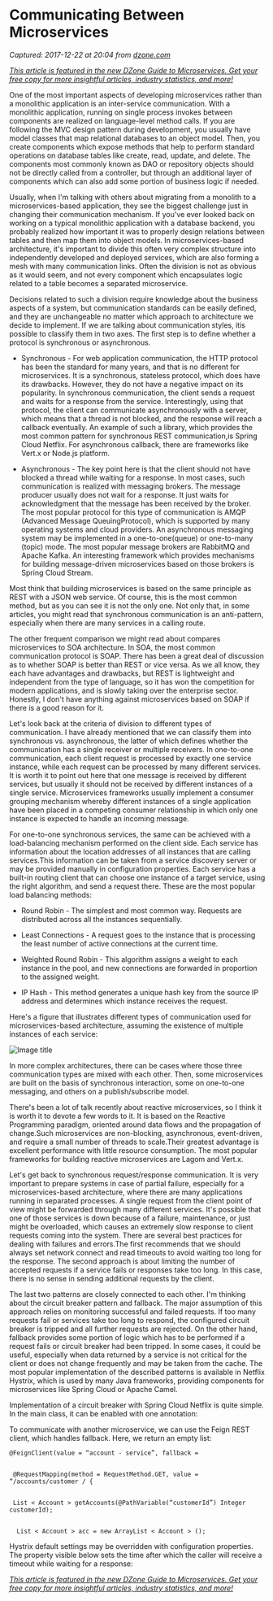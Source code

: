 # Communicating Between Microservices

_Captured: 2017-12-22 at 20:04 from [dzone.com](https://dzone.com/articles/communicating-between-microservices?edition=347114&utm_source=Daily%20Digest&utm_medium=email&utm_campaign=Daily%20Digest%202017-12-22)_

_[This article is featured in the new DZone Guide to Microservices. Get your free copy for more insightful articles, industry statistics, and more! ](https://dzone.com/guides/microservices-breaking-down-the-monolith)_

One of the most important aspects of developing microservices rather than a monolithic application is an inter-service communication. With a monolithic application, running on single process invokes between components are realized on language-level method calls. If you are following the MVC design pattern during development, you usually have model classes that map relational databases to an object model. Then, you create components which expose methods that help to perform standard operations on database tables like create, read, update, and delete. The components most commonly known as DAO or repository objects should not be directly called from a controller, but through an additional layer of components which can also add some portion of business logic if needed.

Usually, when I'm talking with others about migrating from a monolith to a microservices-based application, they see the biggest challenge just in changing their communication mechanism. If you've ever looked back on working on a typical monolithic application with a database backend, you probably realized how important it was to properly design relations between tables and then map them into object models. In microservices-based architecture, it's important to divide this often very complex structure into independently developed and deployed services, which are also forming a mesh with many communication links. Often the division is not as obvious as it would seem, and not every component which encapsulates logic related to a table becomes a separated microservice.

Decisions related to such a division require knowledge about the business aspects of a system, but communication standards can be easily defined, and they are unchangeable no matter which approach to architecture we decide to implement. If we are talking about communication styles, itis possible to classify them in two axes. The first step is to define whether a protocol is synchronous or asynchronous.

  * Synchronous - For web application communication, the HTTP protocol has been the standard for many years, and that is no different for microservices. It is a synchronous, stateless protocol, which does have its drawbacks. However, they do not have a negative impact on its popularity. In synchronous communication, the client sends a request and waits for a response from the service. Interestingly, using that protocol, the client can communicate asynchronously with a server, which means that a thread is not blocked, and the response will reach a callback eventually. An example of such a library, which provides the most common pattern for synchronous REST communication,is Spring Cloud Netflix. For asynchronous callback, there are frameworks like Vert.x or Node.js platform.

  * Asynchronous - The key point here is that the client should not have blocked a thread while waiting for a response. In most cases, such communication is realized with messaging brokers. The message producer usually does not wait for a response. It just waits for acknowledgment that the message has been received by the broker. The most popular protocol for this type of communication is AMQP (Advanced Message QueuingProtocol), which is supported by many operating systems and cloud providers. An asynchronous messaging system may be implemented in a one-to-one(queue) or one-to-many (topic) mode. The most popular message brokers are RabbitMQ and Apache Kafka. An interesting framework which provides mechanisms for building message-driven microservices based on those brokers is Spring Cloud Stream.

Most think that building microservices is based on the same principle as REST with a JSON web service. Of course, this is the most common method, but as you can see it is not the only one. Not only that, in some articles, you might read that synchronous communication is an anti-pattern, especially when there are many services in a calling route.

The other frequent comparison we might read about compares microservices to SOA architecture. In SOA, the most common communication protocol is SOAP. There has been a great deal of discussion as to whether SOAP is better than REST or vice versa. As we all know, they each have advantages and drawbacks, but REST is lightweight and independent from the type of language, so it has won the competition for modern applications, and is slowly taking over the enterprise sector. Honestly, I don't have anything against microservices based on SOAP if there is a good reason for it.

Let's look back at the criteria of division to different types of communication. I have already mentioned that we can classify them into synchronous vs. asynchronous, the latter of which defines whether the communication has a single receiver or multiple receivers. In one-to-one communication, each client request is processed by exactly one service instance, while each request can be processed by many different services. It is worth it to point out here that one message is received by different services, but usually it should not be received by different instances of a single service. Microservices frameworks usually implement a consumer grouping mechanism whereby different instances of a single application have been placed in a competing consumer relationship in which only one instance is expected to handle an incoming message.

For one-to-one synchronous services, the same can be achieved with a load-balancing mechanism performed on the client side. Each service has information about the location addresses of all instances that are calling services.This information can be taken from a service discovery server or may be provided manually in configuration properties. Each service has a built-in routing client that can choose one instance of a target service, using the right algorithm, and send a request there. These are the most popular load balancing methods:

  * Round Robin - The simplest and most common way. Requests are distributed across all the instances sequentially.

  * Least Connections - A request goes to the instance that is processing the least number of active connections at the current time.

  * Weighted Round Robin - This algorithm assigns a weight to each instance in the pool, and new connections are forwarded in proportion to the assigned weight.

  * IP Hash - This method generates a unique hash key from the source IP address and determines which instance receives the request.

Here's a figure that illustrates different types of communication used for microservices-based architecture, assuming the existence of multiple instances of each service:

![Image title](https://dzone.com/storage/temp/7542942-screen-shot-2017-12-14-at-42543-pm.png)

In more complex architectures, there can be cases where those three communication types are mixed with each other. Then, some microservices are built on the basis of synchronous interaction, some on one-to-one messaging, and others on a publish/subscribe model.

There's been a lot of talk recently about reactive microservices, so I think it is worth it to devote a few words to it. It is based on the Reactive Programming paradigm, oriented around data flows and the propagation of change.Such microservices are non-blocking, asynchronous, event-driven, and require a small number of threads to scale.Their greatest advantage is excellent performance with little resource consumption. The most popular frameworks for building reactive microservices are Lagom and Vert.x.

Let's get back to synchronous request/response communication. It is very important to prepare systems in case of partial failure, especially for a microservices-based architecture, where there are many applications running in separated processes. A single request from the client point of view might be forwarded through many different services. It's possible that one of those services is down because of a failure, maintenance, or just might be overloaded, which causes an extremely slow response to client requests coming into the system. There are several best practices for dealing with failures and errors.The first recommends that we should always set network connect and read timeouts to avoid waiting too long for the response. The second approach is about limiting the number of accepted requests if a service fails or responses take too long. In this case, there is no sense in sending additional requests by the client.

The last two patterns are closely connected to each other. I'm thinking about the circuit breaker pattern and fallback. The major assumption of this approach relies on monitoring successful and failed requests. If too many requests fail or services take too long to respond, the configured circuit breaker is tripped and all further requests are rejected. On the other hand, fallback provides some portion of logic which has to be performed if a request fails or circuit breaker had been tripped. In some cases, it could be useful, especially when data returned by a service is not critical for the client or does not change frequently and may be taken from the cache. The most popular implementation of the described patterns is available in Netflix Hystrix, which is used by many Java frameworks, providing components for microservices like Spring Cloud or Apache Camel.

Implementation of a circuit breaker with Spring Cloud Netflix is quite simple. In the main class, it can be enabled with one annotation:

To communicate with another microservice, we can use the Feign REST client, which handles fallback. Here, we return an empty list:
    
    
    @FeignClient(value = “account - service”, fallback =
    
    
     @RequestMapping(method = RequestMethod.GET, value = “/accounts/customer / {
    
    
     List < Account > getAccounts(@PathVariable(“customerId”) Integer customerId);
    
    
      List < Account > acc = new ArrayList < Account > ();

Hystrix default settings may be overridden with configuration properties. The property visible below sets the time after which the caller will receive a timeout while waiting for a response:

_[This article is featured in the new DZone Guide to Microservices. Get your free copy for more insightful articles, industry statistics, and more! ](https://dzone.com/guides/microservices-breaking-down-the-monolith)_
